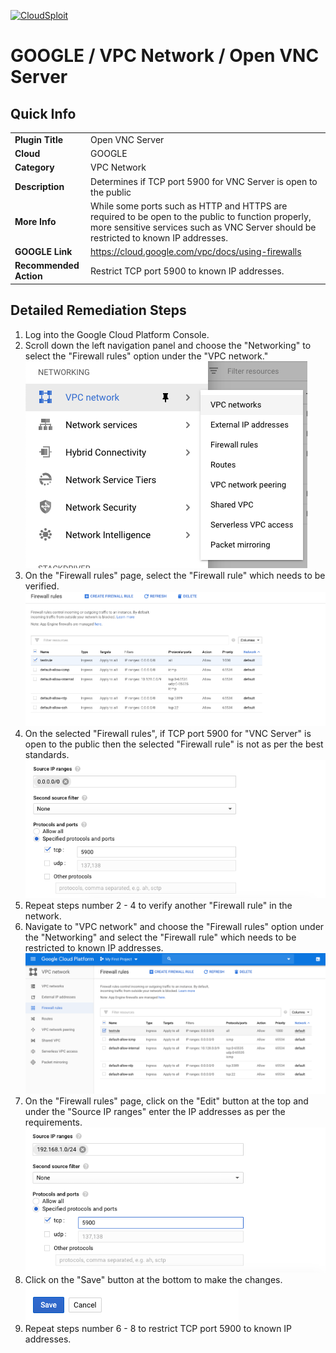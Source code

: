 [![CloudSploit](https://cloudsploit.com/img/logo-new-big-text-100.png "CloudSploit")](https://cloudsploit.com)

# GOOGLE / VPC Network / Open VNC Server

## Quick Info

| | |
|-|-|
| **Plugin Title** | Open VNC Server |
| **Cloud** | GOOGLE |
| **Category** | VPC Network |
| **Description** | Determines if TCP port 5900 for VNC Server is open to the public |
| **More Info** | While some ports such as HTTP and HTTPS are required to be open to the public to function properly, more sensitive services such as VNC Server should be restricted to known IP addresses. |
| **GOOGLE Link** | https://cloud.google.com/vpc/docs/using-firewalls |
| **Recommended Action** | Restrict TCP port 5900 to known IP addresses. |

## Detailed Remediation Steps
1. Log into the Google Cloud Platform Console.
2. Scroll down the left navigation panel and choose the "Networking" to select the "Firewall rules" option under the "VPC network."</br> <img src="/resources/google/vpcnetwork/open-vnc-server/step2.png"/>
3. On the "Firewall rules" page, select the "Firewall rule" which needs to be verified. </br> <img src="/resources/google/vpcnetwork/open-vnc-server/step3.png"/>
4. On the selected "Firewall rules", if TCP port 5900 for "VNC Server" is open to the public then the selected "Firewall rule" is not as per the best standards. </br> <img src="/resources/google/vpcnetwork/open-vnc-server/step4.png"/>
5. Repeat steps number 2 - 4 to verify another "Firewall rule" in the network.</br>
6. Navigate to "VPC network" and choose the "Firewall rules" option under the "Networking" and select the "Firewall rule" which needs to be restricted to known IP addresses.</br> <img src="/resources/google/vpcnetwork/open-vnc-server/step6.png"/>
7. On the "Firewall rules" page, click on the "Edit" button at the top and under the "Source IP ranges" enter the IP addresses as per the requirements.</br> <img src="/resources/google/vpcnetwork/open-vnc-server/step7.png"/>
8. Click on the "Save" button at the bottom to make the changes.</br> <img src="/resources/google/vpcnetwork/open-vnc-server/step8.png"/>
9. Repeat steps number 6 - 8 to restrict TCP port 5900 to known IP addresses.</br> 

